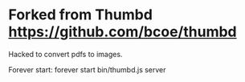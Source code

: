 Forked from Thumbd
https://github.com/bcoe/thumbd
======
Hacked to convert pdfs to images.

Forever start:
forever start bin/thumbd.js server